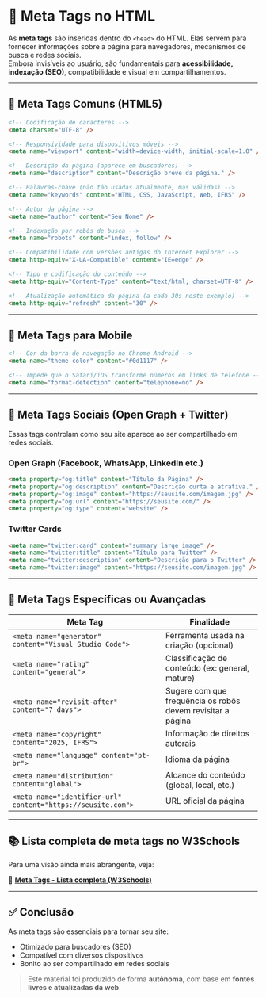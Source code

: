 # 🧠 Meta Tags no HTML

As **meta tags** são inseridas dentro do `<head>` do HTML. Elas servem para fornecer informações sobre a página para navegadores, mecanismos de busca e redes sociais.  
Embora invisíveis ao usuário, são fundamentais para **acessibilidade, indexação (SEO)**, compatibilidade e visual em compartilhamentos.

---

## 📌 Meta Tags Comuns (HTML5)

```html
<!-- Codificação de caracteres -->
<meta charset="UTF-8" />

<!-- Responsividade para dispositivos móveis -->
<meta name="viewport" content="width=device-width, initial-scale=1.0" />

<!-- Descrição da página (aparece em buscadores) -->
<meta name="description" content="Descrição breve da página." />

<!-- Palavras-chave (não tão usadas atualmente, mas válidas) -->
<meta name="keywords" content="HTML, CSS, JavaScript, Web, IFRS" />

<!-- Autor da página -->
<meta name="author" content="Seu Nome" />

<!-- Indexação por robôs de busca -->
<meta name="robots" content="index, follow" />

<!-- Compatibilidade com versões antigas do Internet Explorer -->
<meta http-equiv="X-UA-Compatible" content="IE=edge" />

<!-- Tipo e codificação do conteúdo -->
<meta http-equiv="Content-Type" content="text/html; charset=UTF-8" />

<!-- Atualização automática da página (a cada 30s neste exemplo) -->
<meta http-equiv="refresh" content="30" />
```

---

## 📱 Meta Tags para Mobile

```html
<!-- Cor da barra de navegação no Chrome Android -->
<meta name="theme-color" content="#0d1117" />

<!-- Impede que o Safari/iOS transforme números em links de telefone -->
<meta name="format-detection" content="telephone=no" />
```

---

## 🔗 Meta Tags Sociais (Open Graph + Twitter)

Essas tags controlam como seu site aparece ao ser compartilhado em redes sociais.

### Open Graph (Facebook, WhatsApp, LinkedIn etc.)

```html
<meta property="og:title" content="Título da Página" />
<meta property="og:description" content="Descrição curta e atrativa." />
<meta property="og:image" content="https://seusite.com/imagem.jpg" />
<meta property="og:url" content="https://seusite.com/" />
<meta property="og:type" content="website" />
```

### Twitter Cards

```html
<meta name="twitter:card" content="summary_large_image" />
<meta name="twitter:title" content="Título para Twitter" />
<meta name="twitter:description" content="Descrição para o Twitter" />
<meta name="twitter:image" content="https://seusite.com/imagem.jpg" />
```

---

## 🧪 Meta Tags Específicas ou Avançadas

| Meta Tag                                                     | Finalidade                                                  |
| ------------------------------------------------------------ | ----------------------------------------------------------- |
| `<meta name="generator" content="Visual Studio Code">`       | Ferramenta usada na criação (opcional)                      |
| `<meta name="rating" content="general">`                     | Classificação de conteúdo (ex: general, mature)             |
| `<meta name="revisit-after" content="7 days">`               | Sugere com que frequência os robôs devem revisitar a página |
| `<meta name="copyright" content="2025, IFRS">`               | Informação de direitos autorais                             |
| `<meta name="language" content="pt-br">`                     | Idioma da página                                            |
| `<meta name="distribution" content="global">`                | Alcance do conteúdo (global, local, etc.)                   |
| `<meta name="identifier-url" content="https://seusite.com">` | URL oficial da página                                       |

---

## 📚 Lista completa de meta tags no W3Schools

Para uma visão ainda mais abrangente, veja:

🔗 **[Meta Tags - Lista completa (W3Schools)](https://www.w3schools.com/tags/tag_meta.asp)**

---

## ✅ Conclusão

As meta tags são essenciais para tornar seu site:

- Otimizado para buscadores (SEO)
- Compatível com diversos dispositivos
- Bonito ao ser compartilhado em redes sociais

> Este material foi produzido de forma **autônoma**, com base em **fontes livres e atualizadas da web**.

